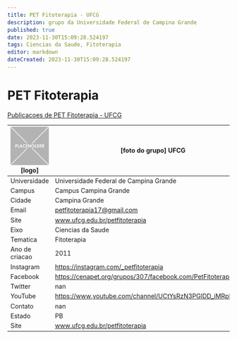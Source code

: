 ```yaml
---
title: PET Fitoterapia - UFCG
description: grupo da Universidade Federal de Campina Grande
published: true
date: 2023-11-30T15:09:28.524197
tags: Ciencias da Saude, Fitoterapia
editor: markdown
dateCreated: 2023-11-30T15:09:28.524197
---
```


# PET Fitoterapia

[Publicacoes de PET Fitoterapia - UFCG](/atividade/291PETFitoterapiaUFCG/feed.md)

| ![placeholder.png](/placeholder.png) [logo] | [foto do grupo] UFCG         |
| ------------------------------------------- | ------------------------------------------------- |
| Universidade                                | Universidade Federal de Campina Grande      |
| Campus                                      | Campus Campina Grande            |
| Cidade                                      | Campina Grande             |
| Email                                       | petfitoterapia17@gmail.com             |
| Site                                        | www.ufcg.edu.br/petfitoterapia              |
| Eixo                                        | Ciencias da Saude              |
| Tematica                                    | Fitoterapia          |
| Ano de criacao                              | 2011        |
| Instagram                                   | https://instagram.com/_petfitoterapia         |
| Facebook                                    | https://cenapet.org/grupos/307/facebook.com/PetFitoterapia/          |
| Twitter                                     | nan           |
| YouTube                                     | https://www.youtube.com/channel/UCtYsRzN3PGlDD_iMRpD9ROw           |
| Contato                                     | nan         |
| Estado                                      |  PB            |
| Site                                        | www.ufcg.edu.br/petfitoterapia |
